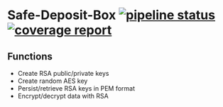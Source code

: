 # Safe-Deposit-Box [![pipeline status](https://gitlab.com/davecremins/safe-deposit-box/badges/master/pipeline.svg)](https://gitlab.com/davecremins/safe-deposit-box/commits/master)[![coverage report](https://gitlab.com/davecremins/safe-deposit-box/badges/master/coverage.svg)](https://gitlab.com/davecremins/safe-deposit-box/commits/master)

## Functions
- Create RSA public/private keys
- Create random AES key
- Persist/retrieve RSA keys in PEM format
- Encrypt/decrypt data with RSA
